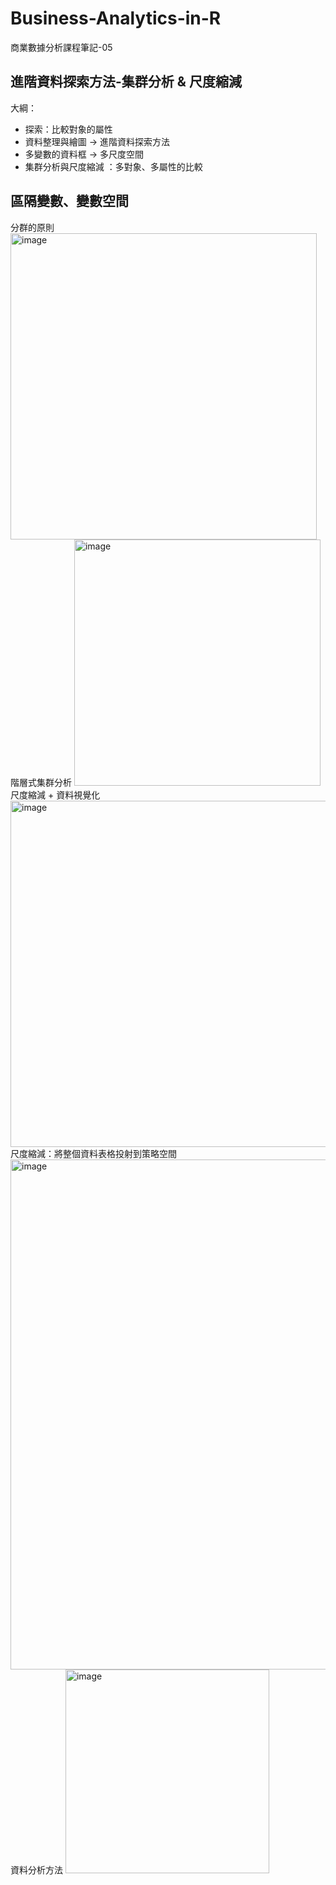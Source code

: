# Business-Analytics-in-R
商業數據分析課程筆記-05

## 進階資料探索方法-集群分析 & 尺度縮減
大綱：
- 探索：比較對象的屬性 
- 資料整理與繪圖 -> 進階資料探索方法
- 多變數的資料框 -> 多尺度空間
- 集群分析與尺度縮減 ：多對象、多屬性的比較

## 區隔變數、變數空間
分群的原則
<img width="490" alt="image" src="https://user-images.githubusercontent.com/77944202/162673930-18ac22ae-47c5-48a6-97ba-33933abaf58c.png">
階層式集群分析
<img width="394" alt="image" src="https://user-images.githubusercontent.com/77944202/162674021-c9b4255a-2928-4867-864a-41c925dc4974.png">
尺度縮減 + 資料視覺化 
<img width="554" alt="image" src="https://user-images.githubusercontent.com/77944202/162674046-57bdc6d8-7b39-4308-b06b-a328e94ecf8a.png">
尺度縮減：將整個資料表格投射到策略空間
<img width="816" alt="image" src="https://user-images.githubusercontent.com/77944202/162674145-ae9af9c3-07a0-4122-8c16-301f3fdb9791.png">
資料分析方法
<img width="326" alt="image" src="https://user-images.githubusercontent.com/77944202/162674114-f1894a28-b4c2-4c85-bad8-1cdf8f26bda7.png">
